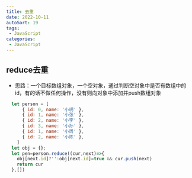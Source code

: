 ```yaml
---
title: 去重
date: 2022-10-11
autoSort: 19
tags:
 - JavaScript
categories: 
 - JavaScript
---
```



## reduce去重

- 思路：一个目标数组对象，一个空对象，通过判断空对象中是否有数组中的id，有的话不做任何操作，没有则向对象中添加并push数组对象

```js
  let person = [
      { id: 0, name: '小明' },
      { id: 1, name: '小张' },
      { id: 2, name: '小李' },
      { id: 3, name: '小孙' },
      { id: 1, name: '小周' },
      { id: 2, name: '小陈' },
    ]
  let obj = {};
  let pen=person.reduce((cur,next)=>{
    obj[next.id]?'':obj[next.id]=true && cur.push(next)
    return cur
  },[])
```
